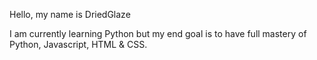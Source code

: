 Hello, my name is DriedGlaze

I am currently learning Python but my end goal is to have full mastery of Python, Javascript, HTML & CSS.

